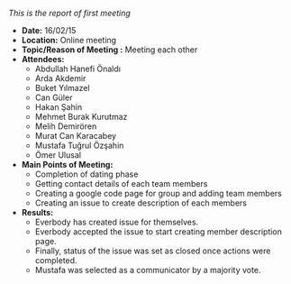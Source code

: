 _This is the report of first meeting_

  * **Date:**     16/02/15
  * **Location:** Online meeting
  * **Topic/Reason of Meeting :**  Meeting each other
  * **Attendees:**
    * Abdullah Hanefi Önaldı
    * Arda Akdemir
    * Buket Yılmazel
    * Can Güler
    * Hakan Şahin
    * Mehmet Burak Kurutmaz
    * Melih Demirören
    * Murat Can Karacabey
    * Mustafa Tuğrul Özşahin
    * Ömer Ulusal
  * **Main Points of Meeting:**
    * Completion of dating phase
    * Getting contact details of each team members
    * Creating a google code page for group and adding team members
    * Creating an issue to create description of each members
  * **Results:**
    * Everbody has created issue for themselves.
    * Everbody accepted the issue to start creating member description page.
    * Finally, status of the issue was set as closed once actions were completed.
    * Mustafa was selected as a communicator by a majority vote.